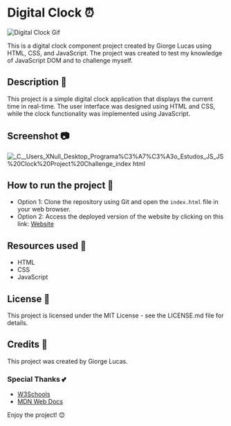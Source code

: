 # Digital Clock ⏰

![Digital Clock Gif](https://media3.giphy.com/media/AhuRdl4tJMQAv43Nv4/giphy.gif?cid=ecf05e47pa7rd3gbc8rom9scz4716lrhoeqw8p68w0vgy9x4&rid=giphy.gif&ct=g)

This is a digital clock component project created by Giorge Lucas using HTML, CSS, and JavaScript. The project was created to test my knowledge of JavaScript DOM and to challenge myself.

## Description 📝

This project is a simple digital clock application that displays the current time in real-time. The user interface was designed using HTML and CSS, while the clock functionality was implemented using JavaScript.

## Screenshot 📷
![_C__Users_XNull_Desktop_Programa%C3%A7%C3%A3o_Estudos_JS_JS%20Clock%20Project%20Challenge_index html](https://user-images.githubusercontent.com/97764442/224577297-25e802e3-0eb4-4e4f-85ee-736ea5f2aee1.png)

## How to run the project 🚀

- Option 1: Clone the repository using Git and open the `index.html` file in your web browser.
- Option 2: Access the deployed version of the website by clicking on this link: [Website](https://nonulldev.github.io/Clock-Project/)

## Resources used 🔧

- HTML
- CSS
- JavaScript

## License 📜

This project is licensed under the MIT License - see the LICENSE.md file for details.

## Credits 🙌

This project was created by Giorge Lucas.

### Special Thanks 💕

- [W3Schools](https://www.w3schools.com/)
- [MDN Web Docs](https://developer.mozilla.org/)

Enjoy the project! 😊
